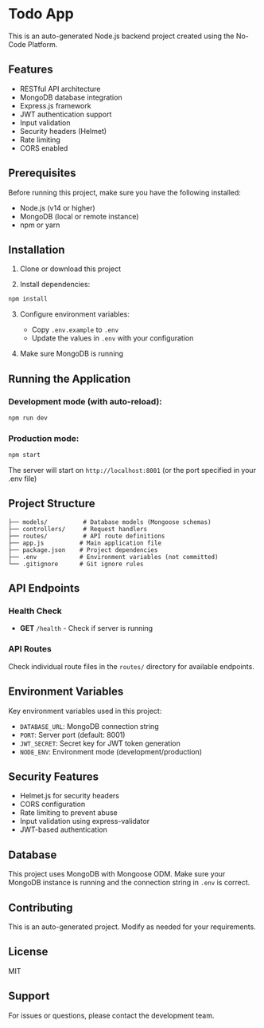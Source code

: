 # Todo App

This is an auto-generated Node.js backend project created using the No-Code Platform.

## Features

- RESTful API architecture
- MongoDB database integration
- Express.js framework
- JWT authentication support
- Input validation
- Security headers (Helmet)
- Rate limiting
- CORS enabled

## Prerequisites

Before running this project, make sure you have the following installed:

- Node.js (v14 or higher)
- MongoDB (local or remote instance)
- npm or yarn

## Installation

1. Clone or download this project

2. Install dependencies:
```bash
npm install
```

3. Configure environment variables:
   - Copy `.env.example` to `.env`
   - Update the values in `.env` with your configuration

4. Make sure MongoDB is running

## Running the Application

### Development mode (with auto-reload):
```bash
npm run dev
```

### Production mode:
```bash
npm start
```

The server will start on `http://localhost:8001` (or the port specified in your .env file)

## Project Structure

```
├── models/          # Database models (Mongoose schemas)
├── controllers/     # Request handlers
├── routes/          # API route definitions
├── app.js          # Main application file
├── package.json    # Project dependencies
├── .env            # Environment variables (not committed)
└── .gitignore      # Git ignore rules
```

## API Endpoints

### Health Check
- **GET** `/health` - Check if server is running

### API Routes
Check individual route files in the `routes/` directory for available endpoints.

## Environment Variables

Key environment variables used in this project:

- `DATABASE_URL`: MongoDB connection string
- `PORT`: Server port (default: 8001)
- `JWT_SECRET`: Secret key for JWT token generation
- `NODE_ENV`: Environment mode (development/production)

## Security Features

- Helmet.js for security headers
- CORS configuration
- Rate limiting to prevent abuse
- Input validation using express-validator
- JWT-based authentication

## Database

This project uses MongoDB with Mongoose ODM. Make sure your MongoDB instance is running and the connection string in `.env` is correct.

## Contributing

This is an auto-generated project. Modify as needed for your requirements.

## License

MIT

## Support

For issues or questions, please contact the development team.
